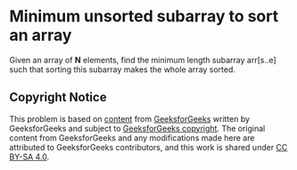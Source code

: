 # Minimum unsorted subarray to sort an array

Given an array of **N** elements, find the minimum length subarray arr[s..e]
such that sorting this subarray makes the whole array sorted.

## Copyright Notice

This problem is based on [content](https://www.geeksforgeeks.org/minimum-length-unsorted-subarray-sorting-which-makes-the-complete-array-sorted/?ref=ml_lbp)
from [GeeksforGeeks](https://www.geeksforgeeks.org)
written by GeeksforGeeks
and subject to [GeeksforGeeks copyright](https://www.geeksforgeeks.org/legal/copyright-information/).
The original content from GeeksforGeeks and any modifications made here are attributed to GeeksforGeeks contributors,
and this work is shared under [CC BY-SA 4.0](../LICENSE).
